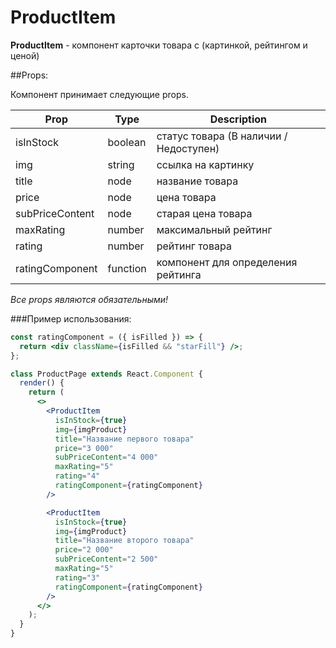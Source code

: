 # ProductItem

**ProductItem** - компонент карточки товара с (картинкой, рейтингом и ценой)

##Props:

Компонент принимает следующие props.

| Prop            | Type     | Description                            |
| --------------- | -------- | -------------------------------------- |
| isInStock       | boolean  | статус товара (В наличии / Недоступен) |
| img             | string   | ссылка на картинку                     |
| title           | node     | название товара                        |
| price           | node     | цена товара                            |
| subPriceContent | node     | старая цена товара                     |
| maxRating       | number   | максимальный рейтинг                   |
| rating          | number   | рейтинг товара                         |
| ratingComponent | function | компонент для определения рейтинга     |

_Все props являются обязательными!_

###Пример использования:

```jsx
const ratingComponent = ({ isFilled }) => {
  return <div className={isFilled && "starFill"} />;
};

class ProductPage extends React.Component {
  render() {
    return (
      <>
        <ProductItem
          isInStock={true}
          img={imgProduct}
          title="Название первого товара"
          price="3 000"
          subPriceContent="4 000"
          maxRating="5"
          rating="4"
          ratingComponent={ratingComponent}
        />

        <ProductItem
          isInStock={true}
          img={imgProduct}
          title="Название второго товара"
          price="2 000"
          subPriceContent="2 500"
          maxRating="5"
          rating="3"
          ratingComponent={ratingComponent}
        />
      </>
    );
  }
}
```
